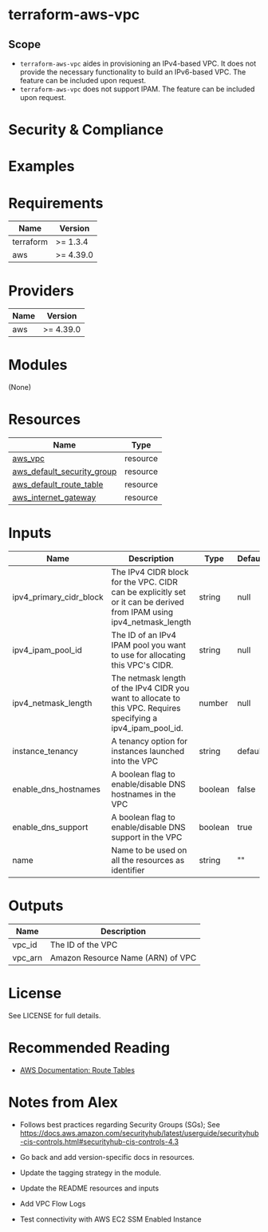 # terraform-aws-vpc

## Scope
- `terraform-aws-vpc` aides in provisioning an IPv4-based VPC. It does not provide the necessary functionality to build an IPv6-based VPC. The feature can be included upon request.
- `terraform-aws-vpc` does not support IPAM. The feature can be included upon request.

# Security & Compliance

# Examples

# Requirements

| Name | Version |
| - | - |
| terraform | >= 1.3.4 |
| aws | >= 4.39.0 |

# Providers

| Name | Version |
| - | - |
| aws | >= 4.39.0 |


# Modules
(None)

# Resources

| Name | Type |
| - | - |
| [aws_vpc](https://registry.terraform.io/providers/hashicorp/aws/latest/docs/resources/vpc) | resource |
| [aws_default_security_group](https://registry.terraform.io/providers/hashicorp/aws/latest/docs/resources/default_security_group) | resource |
| [aws_default_route_table](https://registry.terraform.io/providers/hashicorp/aws/latest/docs/resources/default_route_table) | resource |
| [aws_internet_gateway](https://registry.terraform.io/providers/hashicorp/aws/latest/docs/resources/internet_gateway) | resource |

# Inputs
| Name | Description | Type | Default | Required |
| - | - | - | - | - |
| ipv4_primary_cidr_block | The IPv4 CIDR block for the VPC. CIDR can be explicitly set or it can be derived from IPAM using ipv4_netmask_length | string | null | no |
| ipv4_ipam_pool_id | The ID of an IPv4 IPAM pool you want to use for allocating this VPC's CIDR. | string | null | no |
| ipv4_netmask_length | The netmask length of the IPv4 CIDR you want to allocate to this VPC. Requires specifying a ipv4_ipam_pool_id. | number | null | no |
| instance_tenancy | A tenancy option for instances launched into the VPC | string | default | no |
| enable_dns_hostnames | A boolean flag to enable/disable DNS hostnames in the VPC | boolean | false | no |
| enable_dns_support | A boolean flag to enable/disable DNS support in the VPC | boolean | true | no |
| name | Name to be used on all the resources as identifier | string | "" | no |

# Outputs
| Name | Description |
| - | - |
| vpc_id | The ID of the VPC |
| vpc_arn | Amazon Resource Name (ARN) of VPC |

# License
See LICENSE for full details. 

# Recommended Reading
- [AWS Documentation: Route Tables](https://docs.aws.amazon.com/vpc/latest/userguide/VPC_Route_Tables.html)

# Notes from Alex
- Follows best practices regarding Security Groups (SGs); See https://docs.aws.amazon.com/securityhub/latest/userguide/securityhub-cis-controls.html#securityhub-cis-controls-4.3

- Go back and add version-specific docs in resources.

- Update the tagging strategy in the module.

- Update the README resources and inputs

- Add VPC Flow Logs

- Test connectivity with AWS EC2 SSM Enabled Instance
